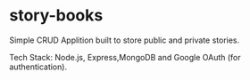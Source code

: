 # story-books

Simple CRUD Applition built to store public and private stories.

Tech Stack: Node.js, Express,MongoDB and Google OAuth (for authentication).
 
